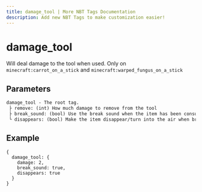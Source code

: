 ```yaml
---
title: damage_tool | More NBT Tags Documentation
description: Add new NBT Tags to make customization easier!
---
```


# damage_tool

Will deal damage to the tool when used. Only on `minecraft:carrot_on_a_stick` and `minecraft:warped_fungus_on_a_stick`

## Parameters

```txt
damage_tool - The root tag.
 ├ remove: (int) How much damage to remove from the tool
 ├ break_sound: (bool) Use the break sound when the item has been consumed/broken. (may add more customizability to this.)
 └ disappears: (bool) Make the item disappear/turn into the air when broken. (may add more customizability to this.)
```

## Example

```snbt
{
  damage_tool: {
    damage: 2,
    break_sound: true,
    disappears: true
  }
}
```
